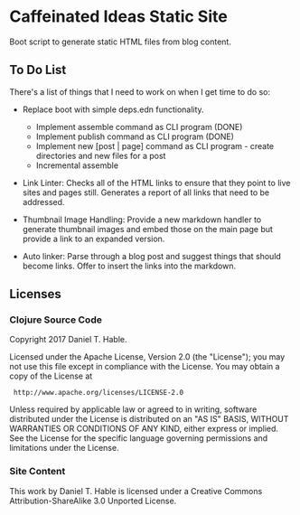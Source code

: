 # Caffeinated Ideas Static Site

Boot script to generate static HTML files from blog content.


## To Do List

There's a list of things that I need to work on when I get time to do so:

* Replace boot with simple deps.edn functionality.
    * Implement assemble command as CLI program (DONE)
    * Implement publish command as CLI program (DONE)
    * Implement new [post | page] command as CLI program - create directories and new files for a post
    * Incremental assemble

* Link Linter: Checks all of the HTML links to ensure that they point to live sites and 
  pages still. Generates a report of all links that need to be addressed.

* Thumbnail Image Handling: Provide a new markdown handler to generate thumbnail images and 
  embed those on the main page but provide a link to an expanded version.
  
* Auto linker: Parse through a blog post and suggest things that should become links. Offer to
insert the links into the markdown.


## Licenses

### Clojure Source Code

   Copyright 2017 Daniel T. Hable.

   Licensed under the Apache License, Version 2.0 (the "License");
   you may not use this file except in compliance with the License.
   You may obtain a copy of the License at

     http://www.apache.org/licenses/LICENSE-2.0

   Unless required by applicable law or agreed to in writing, software
   distributed under the License is distributed on an "AS IS" BASIS,
   WITHOUT WARRANTIES OR CONDITIONS OF ANY KIND, either express or implied.
   See the License for the specific language governing permissions and
   limitations under the License.

### Site Content

   This work by Daniel T. Hable is licensed under a Creative Commons Attribution-ShareAlike 3.0 Unported License.
